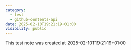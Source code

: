 ```yaml
---
category:
  - test
  - github-contents-api
date: 2025-02-10T19:21:19+01:00
visibility: public
---
```


This test note was created at 2025-02-10T19:21:19+01:00